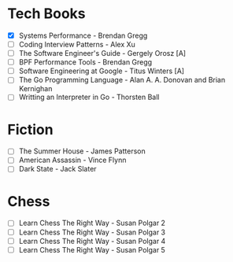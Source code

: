# Tech Books
- [x] Systems Performance - Brendan Gregg
- [ ] Coding Interview Patterns - Alex Xu
- [ ] The Software Engineer's Guide - Gergely Orosz [A]
- [ ] BPF Performance Tools - Brendan Gregg
- [ ] Software Engineering at Google - Titus Winters [A]
- [ ] The Go Programming Language - Alan A. A. Donovan and Brian Kernighan
- [ ] Writting an Interpreter in Go - Thorsten Ball

# Fiction
- [ ] The Summer House - James Patterson
- [ ] American Assassin - Vince Flynn
- [ ] Dark State - Jack Slater

# Chess
- [ ] Learn Chess The Right Way - Susan Polgar 2
- [ ] Learn Chess The Right Way - Susan Polgar 3
- [ ] Learn Chess The Right Way - Susan Polgar 4
- [ ] Learn Chess The Right Way - Susan Polgar 5